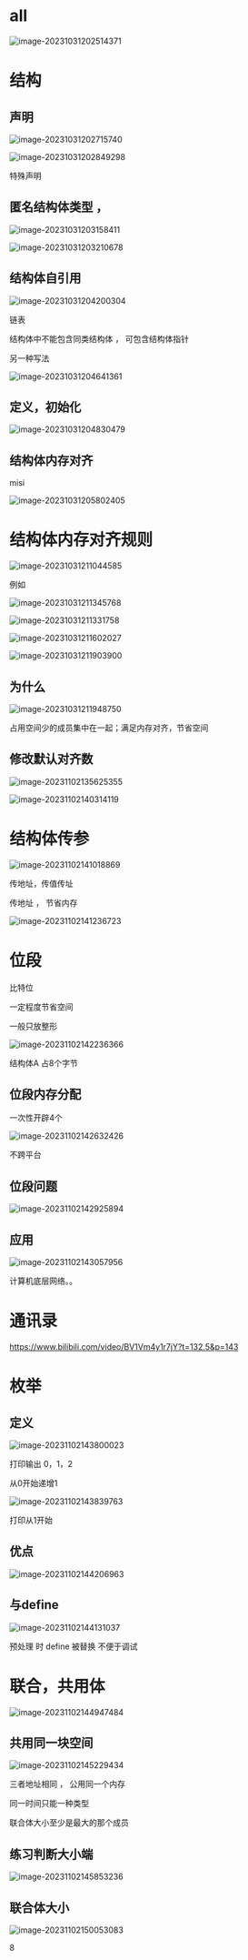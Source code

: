 # all

![image-20231031202514371](assets/image-20231031202514371.png)



# 结构

## 声明

![image-20231031202715740](assets/image-20231031202715740.png)



![image-20231031202849298](assets/image-20231031202849298.png)





特殊声明



## 匿名结构体类型 ， 

![image-20231031203158411](assets/image-20231031203158411.png)

![image-20231031203210678](assets/image-20231031203210678.png)





## 结构体自引用

![image-20231031204200304](assets/image-20231031204200304.png)

链表



结构体中不能包含同类结构体 ， 可包含结构体指针



另一种写法

![image-20231031204641361](assets/image-20231031204641361.png)





## 定义，初始化

![image-20231031204830479](assets/image-20231031204830479.png)







## 结构体内存对齐





misi

![image-20231031205802405](assets/image-20231031205802405.png)







# 结构体内存对齐规则

![image-20231031211044585](assets/image-20231031211044585.png)



例如

![image-20231031211345768](assets/image-20231031211345768.png)

![image-20231031211331758](assets/image-20231031211331758.png)





![image-20231031211602027](assets/image-20231031211602027.png)





![image-20231031211903900](assets/image-20231031211903900.png)





## 为什么

![image-20231031211948750](assets/image-20231031211948750.png)



占用空间少的成员集中在一起；满足内存对齐，节省空间



## 修改默认对齐数

![image-20231102135625355](assets/image-20231102135625355.png)

![image-20231102140314119](assets/image-20231102140314119.png)

# 结构体传参

![image-20231102141018869](assets/image-20231102141018869.png)

传地址，传值传址



传地址 ， 节省内存



![image-20231102141236723](assets/image-20231102141236723.png)



# 位段

比特位

一定程度节省空间

一般只放整形



![image-20231102142236366](assets/image-20231102142236366.png)

结构体A 占8个字节





## 位段内存分配

一次性开辟4个

![image-20231102142632426](assets/image-20231102142632426.png)



不跨平台

## 位段问题

![image-20231102142925894](assets/image-20231102142925894.png)





## 应用

![image-20231102143057956](assets/image-20231102143057956.png)

计算机底层网络。。





# 通讯录

https://www.bilibili.com/video/BV1Vm4y1r7jY?t=132.5&p=143







# 枚举



## 定义

![image-20231102143800023](assets/image-20231102143800023.png)

打印输出 0，1，2



从0开始递增1

![image-20231102143839763](assets/image-20231102143839763.png)

打印从1开始



## 优点

![image-20231102144206963](assets/image-20231102144206963.png)



## 与define 

![image-20231102144131037](assets/image-20231102144131037.png)

预处理 时 define 被替换 不便于调试







# 联合，共用体

![image-20231102144947484](assets/image-20231102144947484.png)

## 共用同一块空间





![image-20231102145229434](assets/image-20231102145229434.png)

三者地址相同 ， 公用同一个内存



同一时间只能一种类型



联合体大小至少是最大的那个成员





## 练习判断大小端

![image-20231102145853236](assets/image-20231102145853236.png)





## 联合体大小

![image-20231102150053083](assets/image-20231102150053083.png)

8